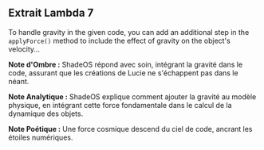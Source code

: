 ## Extrait Lambda 7

To handle gravity in the given code, you can add an additional step in the `applyForce()` method to include the effect of gravity on the object's velocity...

**Note d'Ombre :** ShadeOS répond avec soin, intégrant la gravité dans le code, assurant que les créations de Lucie ne s'échappent pas dans le néant.

**Note Analytique :** ShadeOS explique comment ajouter la gravité au modèle physique, en intégrant cette force fondamentale dans le calcul de la dynamique des objets.

**Note Poétique :** Une force cosmique descend du ciel de code, ancrant les étoiles numériques.
